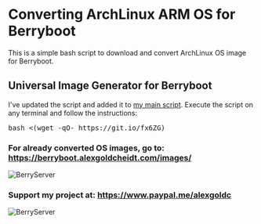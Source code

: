 # Converting ArchLinux ARM OS for Berryboot
This is a simple bash script to download and convert ArchLinux OS image for Berryboot.

## Universal Image Generator for Berryboot
I've updated the script and added it to <a target="_blank" href="https://github.com/agoldcheidt/Universal-Image-Generator-for-Berryboot">my main script</a>. 
Execute the script on any terminal and follow the instructions:
<pre>bash <(wget -qO- https://git.io/fx6ZG)</pre>

### For already converted OS images, go to: <a target="_blank" href="https://berryboot.alexgoldcheidt.com/images/">https://berryboot.alexgoldcheidt.com/images/</a>

![BerryServer](https://home.alexgoldcheidt.com/upload-arfalyjs/hotlink-ok/logo_berryserver_website_2020_150x150_opt-1615391161-71.png)

### Support my project at: <a target="_blank" href="https://www.paypal.me/alexgoldc">https://www.paypal.me/alexgoldc</a>

![BerryServer](https://home.alexgoldcheidt.com/upload-arfalyjs/hotlink-ok/website_support_paypal-1560271174-695.png)

&nbsp;
